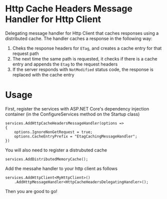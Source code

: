 # Http Cache Headers Message Handler for Http Client
Delegating message handler for Http Client that caches responses using a distributed cache. The handler caches a response in the following way:

1. Cheks the response headers for `ETag`, and creates a cache entry for that request path
2. The next time the same path is requested, it checks if there is a cache entry and appends the `Etag` to the request headers
3. If the server responds with `NotModified` status code, the response is replaced with the cache entry

# Usage
First, register the services with ASP.NET Core's dependency injection container (in the ConfigureServices method on the Startup class)

```
services.AddHttpCacheHeadersMessageHandler(options =>
{
    options.IgnoreNonGetRequest = true;
    options.CacheEntryPrefix = "EtagCachingMessageHandler";
})
```

You will also need to register a distrubuted cache

```
services.AddDistributedMemoryCache();
```

Add the messahe handler to your http client as follows

```
services.AddHttpClient<MyHttpClient>()
    .AddHttpMessageHandler<HttpCacheHeadersDelegatingHandler>();
```

Then you are good to go!

